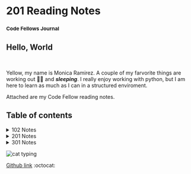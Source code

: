 # 201 Reading Notes
### <sup> Code Fellows Journal</sup>

## Hello, World

&nbsp;

Yellow, my name is Monica Ramirez. A couple of my farvorite things are working out :weight_lifting_woman: and **_sleeping_**.  I really enjoy working with python, but I am here to learn as much as I can in a structured enviroment.

Attached are my Code Fellow reading notes.
&nbsp;
   
## Table of contents

<details>
<summary>102 Notes</summary>
<br>

| Class 102 notes  |
| -------------- | 
| [1. Learning Markdown](class1notes.md) |
| [2. The Coder's Computer](class2notes.md) |
| [3. Revisions and the Cloud](class3notes.md) |
| [4. Structure web pages with HTML](class4notes.md) |
| [5. Design web pages with CSS](class5notes.md) |
| [6. Dynamic web pages with JavasScript](class6notes.md) |
| [7. Programming with JavaScript](class7notes.md) |
| [8. Operators and loops](class8notes.md) |
</details>


<details>
<summary>201 Notes</summary>
<br>

| Class 201 notes |
| -------------- |
|[1. HTML, Javascript](class-01.md) |
|[2. More HTML, CSS and JavaScript](class-02.md)|
|[3. Readings: HTML Lists, Control Flow with JS, and the CSS Box Model](class-03.md)|
|[4. HTML Links, JS Functions, and Intro to CSS Layout](class-04.md)|
|[5. HTML Media and CSS: Colors and Font Styling](class-05.md)|
|[6. Problem Domain, Objects, and the DOM](class-06.md)|
|[7. Constructors and Prototypes](class-07.md)|
|[8. CSS Layout](class-08.md)|
|[9. Forms and JS Events](class-09.md)|
|[10. Debugging](class-10.md)|
|[11. Audio, Video, Images](class-11.md)|
|[12. Chart.js](class-12.md)|
|[13. Local Storage](class-13.md)|
|[14. Transform, Transitions and Animations](class-14.md)|
|[14b. Psychological Safety](class-14b.md)|
</details>

<details>
<summary>301 Notes</summary>
<br>

| Class 301 Notes|
| -------------- |
|[1. Intro to React and Components](/301/class01.md)|

</details>

![cat typing](https://media1.giphy.com/media/f6hnhHkks8bk4jwjh3/giphy.gif?cid=6c09b952cf0a8d140fce78848474bf1625a4595ef3674684&rid=giphy.gif&ct=s)


[Github link](https://github.com/mramirez92)
  :octocat:
